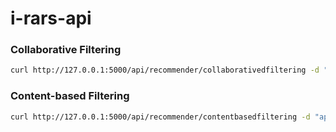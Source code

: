 # i-rars-api

### Collaborative Filtering
```bash
curl http://127.0.0.1:5000/api/recommender/collaborativedfiltering -d "api-key=123456&title=XMapDB-sim: Performance evaluation on model-based XML to relational database mapping choices"
```

### Content-based Filtering
```bash
curl http://127.0.0.1:5000/api/recommender/contentbasedfiltering -d "api-key=123456&title=XMapDB-sim: Performance evaluation on model-based XML to relational database mapping choices"
```
